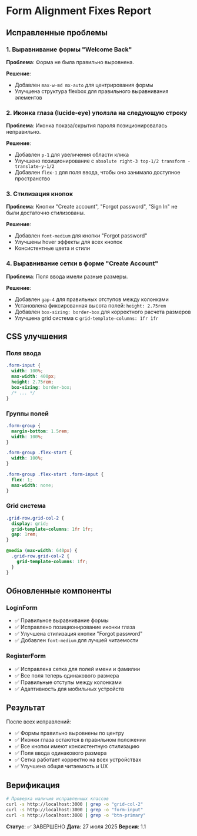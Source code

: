 # Form Alignment Fixes Report

## Исправленные проблемы

### 1. Выравнивание формы "Welcome Back"
**Проблема**: Форма не была правильно выровнена.

**Решение**: 
- Добавлен `max-w-md mx-auto` для центрирования формы
- Улучшена структура flexbox для правильного выравнивания элементов

### 2. Иконка глаза (lucide-eye) уползла на следующую строку
**Проблема**: Иконка показа/скрытия пароля позиционировалась неправильно.

**Решение**: 
- Добавлен `p-1` для увеличения области клика
- Улучшено позиционирование с `absolute right-3 top-1/2 transform -translate-y-1/2`
- Добавлен `flex-1` для поля ввода, чтобы оно занимало доступное пространство

### 3. Стилизация кнопок
**Проблема**: Кнопки "Create account", "Forgot password", "Sign In" не были достаточно стилизованы.

**Решение**:
- Добавлен `font-medium` для кнопки "Forgot password"
- Улучшены hover эффекты для всех кнопок
- Консистентные цвета и стили

### 4. Выравнивание сетки в форме "Create Account"
**Проблема**: Поля ввода имели разные размеры.

**Решение**:
- Добавлен `gap-4` для правильных отступов между колонками
- Установлена фиксированная высота полей: `height: 2.75rem`
- Добавлен `box-sizing: border-box` для корректного расчета размеров
- Улучшена grid система с `grid-template-columns: 1fr 1fr`

## CSS улучшения

### Поля ввода
```css
.form-input {
  width: 100%;
  max-width: 400px;
  height: 2.75rem;
  box-sizing: border-box;
  /* ... */
}
```

### Группы полей
```css
.form-group {
  margin-bottom: 1.5rem;
  width: 100%;
}

.form-group .flex-start {
  width: 100%;
}

.form-group .flex-start .form-input {
  flex: 1;
  max-width: none;
}
```

### Grid система
```css
.grid-row.grid-col-2 {
  display: grid;
  grid-template-columns: 1fr 1fr;
  gap: 1rem;
}

@media (max-width: 640px) {
  .grid-row.grid-col-2 {
    grid-template-columns: 1fr;
  }
}
```

## Обновленные компоненты

### LoginForm
- ✅ Правильное выравнивание формы
- ✅ Исправлено позиционирование иконки глаза
- ✅ Улучшена стилизация кнопки "Forgot password"
- ✅ Добавлен `font-medium` для лучшей читаемости

### RegisterForm
- ✅ Исправлена сетка для полей имени и фамилии
- ✅ Все поля теперь одинакового размера
- ✅ Правильные отступы между колонками
- ✅ Адаптивность для мобильных устройств

## Результат

После всех исправлений:
- ✅ Формы правильно выровнены по центру
- ✅ Иконки глаза остаются в правильном положении
- ✅ Все кнопки имеют консистентную стилизацию
- ✅ Поля ввода одинакового размера
- ✅ Сетка работает корректно на всех устройствах
- ✅ Улучшена общая читаемость и UX

## Верификация

```bash
# Проверка наличия исправленных классов
curl -s http://localhost:3000 | grep -o "grid-col-2"
curl -s http://localhost:3000 | grep -o "form-input"
curl -s http://localhost:3000 | grep -o "btn-primary"
```

**Статус**: ✅ ЗАВЕРШЕНО
**Дата**: 27 июля 2025
**Версия**: 1.1 